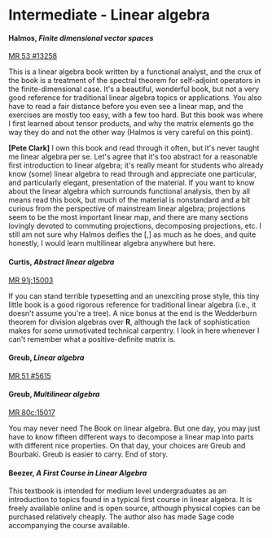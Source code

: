 # Intermediate - Linear algebra

#### Halmos, *Finite dimensional vector spaces*

[MR 53 #13258](http://www.ams.org/mathscinet-getitem?mr=53+%2313258)

This is a linear algebra book written by a functional analyst, and the crux of the book is a
treatment of the spectral theorem for self-adjoint operators in the finite-dimensional case.
It's a beautiful, wonderful book, but not a very good reference for traditional linear algebra
topics or applications.  You also have to read a fair distance before you even see a linear
map, and the exercises are mostly too easy, with a few too hard.  But this book was where I
first learned about tensor products, and why the matrix elements go the way they do and not the
other way (Halmos is very careful on this point).

**[Pete Clark]** I own this book and read through it often, but it's never taught me linear
algebra per se.  Let's agree that it's too abstract for a reasonable first introduction to
linear algebra; it's really meant for students who already know (some) linear algebra to read
through and appreciate one particular, and particularly elegant, presentation of the material.
If you want to know about the linear algebra which surrounds functional analysis, then by all
means read this book, but much of the material is nonstandard and a bit curious from the
perspective of mainstream linear algebra; projections seem to be the most important linear map,
and there are many sections lovingly devoted to commuting projections, decomposing projections,
etc.  I still am not sure why Halmos deifies the \[,\] as much as he does, and quite honestly,
I would learn multilinear algebra anywhere but here.

#### Curtis, *Abstract linear algebra*

[MR 91j:15003](http://www.ams.org/mathscinet-getitem?mr=91j%3A15003)

If you can stand terrible typesetting and an unexciting prose style, this tiny little book is a
good rigorous reference for traditional linear algebra (i.e., it doesn't assume you're a tree).
A nice bonus at the end is the Wedderburn theorem for division algebras over **R**, although
the lack of sophistication makes for some unmotivated technical carpentry.  I look in here
whenever I can't remember what a positive-definite matrix is.

#### Greub, *Linear algebra*

[MR 51 #5615](http://www.ams.org/mathscinet-getitem?mr=51+%235615)

#### Greub, *Multilinear algebra*

[MR 80c:15017](http://www.ams.org/mathscinet-getitem?mr=80c%3A15017)

You may never need The Book on linear algebra.  But one day, you may just have to know fifteen
different ways to decompose a linear map into parts with different nice properties.  On that
day, your choices are Greub and Bourbaki.  Greub is easier to carry.  End of story.

#### Beezer, *A First Course in Linear Algebra*

This textbook is intended for medium level undergraduates as an introduction to topics found
in a typical first course in linear algebra. It is freely available online and is open source,
although physical copies can be purchased relatively cheaply. The author also has made Sage
code accompanying the course available.

